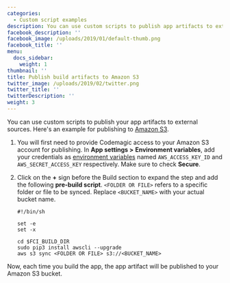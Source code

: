 ```yaml
---
categories:
  - Custom script examples
description: You can use custom scripts to publish app artifacts to external services.
facebook_description: ''
facebook_image: /uploads/2019/01/default-thumb.png
facebook_title: ''
menu:
  docs_sidebar:
    weight: 1
thumbnail: ''
title: Publish build artifacts to Amazon S3
twitter_image: /uploads/2019/02/twitter.png
twitter_title: ''
twitterDescription: ''
weight: 3
---
```


You can use custom scripts to publish your app artifacts to external sources. Here's an example for publishing to [Amazon S3](https://aws.amazon.com/s3/).

1.  You will first need to provide Codemagic access to your Amazon S3 account for publishing. In **App settings >** **Environment variables**, add your credentials as [environment variables](https://docs.codemagic.io/building/environment-variables/) named `AWS_ACCESS_KEY_ID` and `AWS_SECRET_ACCESS_KEY` respectively. Make sure to check **Secure**.
2.  Click on the **+** sign before the Build section to expand the step and add the following **pre-build script**. `<FOLDER OR FILE>` refers to a specific folder or file to be synced. Replace `<BUCKET_NAME>` with your actual bucket name.

        #!/bin/sh

        set -e
        set -x

        cd $FCI_BUILD_DIR
        sudo pip3 install awscli --upgrade
        aws s3 sync <FOLDER OR FILE> s3://<BUCKET_NAME>

Now, each time you build the app, the app artifact will be published to your Amazon S3 bucket.
